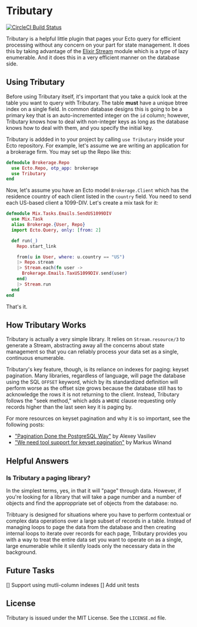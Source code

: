 Tributary
=========

[![CircleCI Build Status](https://img.shields.io/circleci/project/DavidAntaramian/tributary/master.svg?maxAge=86400)](https://circleci.com/gh/DavidAntaramian/tributary)

Tributary is a helpful little plugin that pages your Ecto query for efficient
processing without any concern on your part for state management. It does
this by taking advantage of the [Elixir Stream](http://elixir-lang.org/docs/stable/elixir/Stream.html)
module which is a type of lazy enumerable. And it does this in a very efficient
manner on the database side.

Using Tributary
---------------

Before using Tributary itself, it's important that you take a quick look
at the table you want to query with Tributary. The table __must__ have
a unique btree index on a single field. In common database designs this
is going to be a primary key that is an auto-incremented integer on
the `id` column; however, Tributary knows how to deal with non-integer
keys as long as the database knows how to deal with them, and you
specify the initial key.

Tributary is addded in to your project by calling `use Tributary`
inside your Ecto repository. For example, let's assume we are
writing an application for a brokerage firm. You may set up the
Repo like this:

```elixir
defmodule Brokerage.Repo
  use Ecto.Repo, otp_app: brokerage
  use Tributary
end
```

Now, let's assume you have an Ecto model `Brokerage.Client` which has
the residence country of each client listed in the `country` field.
You need to send each US-based client a 1099-DIV. Let's create
a mix task for it:

```elixir
defmodule Mix.Tasks.Emails.SendUS1099DIV
  use Mix.Task
  alias Brokerage.{User, Repo}
  import Ecto.Query, only: [from: 2]

  def run(_)
    Repo.start_link

    from(u in User, where: u.country == "US")
	|> Repo.stream
	|> Stream.each(fn user ->
	  Brokerage.Emails.TaxUS1099DIV.send(user)
	end)
	|> Stream.run
  end
end
```

That's it. 

How Tributary Works
------------------

Tributary is actually a very simple library. It relies on `Stream.resource/3`
to generate a Stream, abstracting away all the concerns about state
management so that you can reliably process your data set as a 
single, continuous enumerable. 

Tributary's key feature, though, is its reliance on indexes
for paging: keyset pagination. Many libraries, regardless of language,
will page the database using the SQL `OFFSET` keyword, which by its
standardized definition will perform worse as the offset size grows
because the database still has to acknowledge the rows it is not
returning to the client. Instead, Tributary follows the "seek method,"
which adds a `WHERE` clause requesting only records higher than
the last seen key it is paging by.

For more resources on keyset pagination and why it is so important,
see the following posts:

  * ["Pagination Done the PostgreSQL Way"](http://leopard.in.ua/2014/10/11/postgresql-paginattion) by Alexey Vasiliev
  * ["We need tool support for keyset pagination"](http://use-the-index-luke.com/no-offset) by Markus Winand

Helpful Answers
---------------

### Is Tributary a paging library?

In the simplest terms, yes, in that it will "page" through data. However,
if you're looking for a library that will take a page number and a
number of objects and find the approppriate set of objects from
the database: no.

Tribtuary is designed for situations where you have to perform contextual
or complex data operations over a large subset of records in a table.
Instead of managing loops to page the data from the database and then
creating internal loops to iterate over records for each page, Tributary
provides you with a way to treat the entire data set you want to
operate on as a single, large enumerable while it silently loads
only the necessary data in the background.

Future Tasks
------------

[] Support using mutli-column indexes
[] Add unit tests

License
------

Tributary is issued under the MIT License. See the `LICENSE.md` file.

